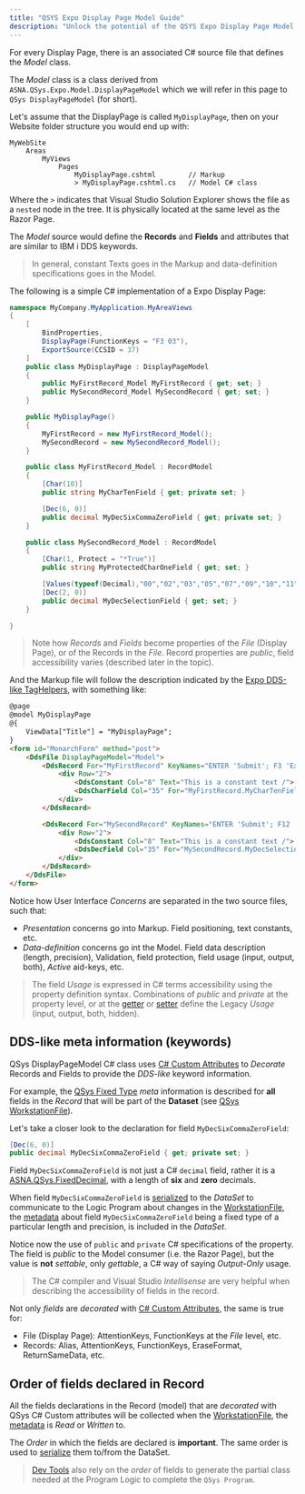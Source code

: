 ```yaml
---
title: "QSYS Expo Display Page Model Guide"
description: "Unlock the potential of the QSYS Expo Display Page Model. This guide covers its structure, usage, and tips for effective implementation."
---
```


For every Display Page, there is an associated C# source file that defines the *Model* class.

The *Model* class is a class derived from `ASNA.QSys.Expo.Model.DisplayPageModel` which we will refer in this page to `QSys DisplayPageModel` (for short).

Let's assume that the DisplayPage is called `MyDisplayPage`, then on your Website folder structure you would end up with:

~~~
MyWebSite
    Areas
        MyViews
            Pages
                MyDisplayPage.cshtml        // Markup
                > MyDisplayPage.cshtml.cs   // Model C# class 
~~~

Where the `>` indicates that Visual Studio Solution Explorer shows the file as a `nested` node in the tree. It is physically located at the same level as the Razor Page.

The *Model* source would define the **Records** and **Fields** and attributes that are similar to IBM i DDS keywords.

> In general, constant Texts goes in the Markup and data-definition specifications goes in the Model.

The following is a simple C# implementation of a Expo Display Page:

```cs
namespace MyCompany.MyApplication.MyAreaViews
{
    [
        BindProperties,
        DisplayPage(FunctionKeys = "F3 03"),
        ExportSource(CCSID = 37)
    ]
    public class MyDisplayPage : DisplayPageModel
    {
        public MyFirstRecord_Model MyFirstRecord { get; set; }
        public MySecondRecord_Model MySecondRecord { get; set; }
    }

    public MyDisplayPage()
    {
        MyFirstRecord = new MyFirstRecord_Model();
        MySecondRecord = new MySecondRecord_Model();
    }    

    public class MyFirstRecord_Model : RecordModel
    {
        [Char(10)]
        public string MyCharTenField { get; private set; }

        [Dec(6, 0)]
        public decimal MyDecSixCommaZeroField { get; private set; }
    }

    public class MySecondRecord_Model : RecordModel
    {
        [Char(1, Protect = "*True")]
        public string MyProtectedCharOneField { get; set; }

        [Values(typeof(Decimal),"00","02","03","05","07","09","10","11")]
        [Dec(2, 0)]
        public decimal MyDecSelectionField { get; set; }
    }

}
```

> Note how *Records* and *Fields* become properties of the *File* (Display Page), or of the Records in the *File*. Record properties are *public*, field accessibility varies (described later in the topic).

And the Markup file will follow the description indicated by the [Expo DDS-like TagHelpers](/concepts/user-interface/qsys-expo-dds-elements.html), with something like:

```html
@page
@model MyDisplayPage
@{
    ViewData["Title"] = "MyDisplayPage";
}
<form id="MonarchForm" method="post">
    <DdsFile DisplayPageModel="Model">
        <DdsRecord For="MyFirstRecord" KeyNames="ENTER 'Submit'; F3 'Exit';">
            <div Row="2">
                <DdsConstant Col="8" Text="This is a constant text /">
                <DdsCharField Col="35" For="MyFirstRecord.MyCharTenField" />
            </div>
        </DdsRecord>

        <DdsRecord For="MySecondRecord" KeyNames="ENTER 'Submit'; F12 'Back';">
            <div Row="2">
                <DdsConstant Col="8" Text="This is a constant text /">
                <DdsDecField Col="35" For="MySecondRecord.MyDecSelectionField" />
            </div>
        </DdsRecord>
    </DdsFile>
</form>
```

Notice how User Interface *Concerns* are separated in the two source files, such that:

- *Presentation* concerns go into Markup. Field positioning, text constants, etc.
- *Data-definition* concerns go int the Model. Field data description (length, precision), Validation, field protection, field usage (input, output, both), *Active* aid-keys, etc.

> The field *Usage* is expressed in C# terms accessibility using the property definition syntax.
Combinations of *public* and *private* at the property level, or at the [getter](https://docs.microsoft.com/en-us/dotnet/csharp/programming-guide/classes-and-structs/using-properties) or [setter](https://docs.microsoft.com/en-us/dotnet/csharp/programming-guide/classes-and-structs/using-properties) define the Legacy *Usage* (input, output, both, hidden).

## DDS-like meta information (keywords)
QSys DisplayPageModel C# class uses [C# Custom Attributes](https://docs.microsoft.com/en-us/dotnet/standard/attributes/writing-custom-attributes) to *Decorate* Records and Fields to provide the *DDS-like* keyword information.

For example, the [QSys Fixed Type](/concepts/program-structure/qsys-fixedtypes.html) *meta* information is described for **all** fields in the *Record* that will be part of the **Dataset** (see [QSys WorkstationFile](/concepts/program-structure/qsys-workstationfile.html)).

Let's take a closer look to the declaration for field `MyDecSixCommaZeroField`:

```cs
[Dec(6, 0)]
public decimal MyDecSixCommaZeroField { get; private set; }
```

Field `MyDecSixCommaZeroField` is not just a C# `decimal` field, rather it is a [ASNA.QSys.FixedDecimal](/reference/runtime/qsys-runtime/fixed-decimal-2.html), with a length of **six** and **zero** decimals.

When field `MyDecSixCommaZeroField` is [serialized](https://en.wikipedia.org/wiki/Serialization) to the *DataSet* to communicate to the Logic Program about changes in the [WorkstationFile](/concepts/program-structure/qsys-workstationfile.html), the [metadata](https://en.wikipedia.org/wiki/Metadata) about field `MyDecSixCommaZeroField` being a fixed type of a particular length and precision, is included in the *DataSet*.

Notice now the use of `public` and `private` C# specifications of the property. The field is *public* to the Model consumer (i.e. the Razor Page), but the value is **not** *settable*, only *gettable*, a C# way of saying *Output-Only* usage.

> The C# compiler and Visual Studio *Intellisense* are very helpful when describing the accessibility of fields in the record.

Not only *fields* are *decorated* with [C# Custom Attributes](https://docs.microsoft.com/en-us/dotnet/standard/attributes/writing-custom-attributes), the same is true for:

- File (Display Page): AttentionKeys, FunctionKeys at the *File* level, etc.
- Records: Alias, AttentionKeys, FunctionKeys, EraseFormat, ReturnSameData, etc.

## Order of fields declared in Record

All the fields declarations in the Record (model) that are *decorated* with QSys C# Custom attributes will be collected when the [WorkstationFile](/concepts/program-structure/qsys-workstationfile.html), the [metadata](https://en.wikipedia.org/wiki/Metadata) is *Read* or *Written* to. 

The *Order* in which the fields are declared is **important**. The same order is used to [serialize](https://en.wikipedia.org/wiki/Serialization) them to/from the DataSet.

> [Dev Tools](/concepts/enhancements/dev-tools.html) also rely on the *order* of fields to generate the partial class needed at the Program Logic to complete the `QSys Program`. 